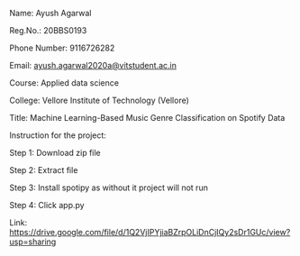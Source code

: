 Name: Ayush Agarwal


Reg.No.: 20BBS0193


Phone Number: 9116726282


Email: ayush.agarwal2020a@vitstudent.ac.in


Course: Applied data science


College: Vellore Institute of Technology (Vellore)


Title: Machine Learning-Based Music Genre Classification on Spotify Data


Instruction for the project:

Step 1: Download zip file

Step 2: Extract file

Step 3: Install spotipy as without it project will not run


Step 4: Click app.py

Link: https://drive.google.com/file/d/1Q2VjIPYjiaBZrpOLiDnCjIQy2sDr1GUc/view?usp=sharing
